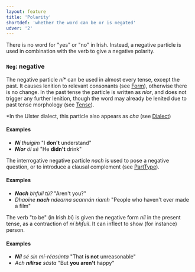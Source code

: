 ```yaml
---
layout: feature
title: 'Polarity'
shortdef: 'whether the word can be or is negated'
udver: '2'
---
```


There is no word for "yes" or "no" in Irish. Instead, a negative particle is used in combination with the verb to give a negative polarity.

### <a name="Neg">`Neg`</a>: negative

The negative particle _ní_* can be used in almost every tense, except the past. It causes lenition to relevant consonants (see [Form]()), otherwise there is no change. In the past tense the particle is written as _níor_, and does not trigger any further lenition, though the word may already be lenited due to past tense morphology (see [Tense]()).

*In the Ulster dialect, this particle also appears as _cha_ (see [Dialect]())

#### Examples

* _<b>Ní</b> thuigim_ "I <b>don't</b> understand"
* _<b>Níor</b> ól sé_ "He <b>didn't</b> drink"

The interrogative negative particle _nach_ is used to pose a negative question, or to introduce a clausal complement (see [PartType]()).

#### Examples

* _<b>Nach</b> bhfuil tú?_ "Aren't you?"
* _Dhaoine <b>nach</b> ndearna scannán riamh_ "People who haven't ever made a film"

The verb "to be" (in Irish _bí_) is given the negative form _níl_ in the present tense, as a contraction of _ní bhfuil_. It can inflect to show (for instance) person.

#### Examples

* _<b>Níl</b> sé sin mí-réasúnta_ "That <b>is not</b> unreasonable"
* _Ach <b>nílirse</b> sásta_ "But <b>you aren't</b> happy"
<!-- Interlanguage links updated Út 9. května 2023, 20:03:45 CEST -->
